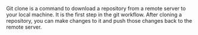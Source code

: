 Git clone is a command to download a repository from a remote server to your local machine. It is the first step in the git workflow. After cloning a repository, you can make changes to it and push those changes back to the remote server.